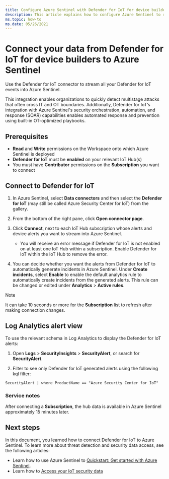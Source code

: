 ```yaml
---
title: Configure Azure Sentinel with Defender for IoT for device builders
description: This article explains how to configure Azure Sentinel to receive data from your Defender for IoT for device builders solution.
ms.topic: how-to
ms.date: 05/26/2021
---
```


# Connect your data from Defender for IoT for device builders to Azure Sentinel 

Use the Defender for IoT connector to stream all your Defender for IoT events into Azure Sentinel. 

This integration enables organizations to quickly detect multistage attacks that often cross IT and OT boundaries. Additionally, Defender for IoT’s integration with Azure Sentinel's security orchestration, automation, and response (SOAR) capabilities enables automated response and prevention using built-in OT-optimized playbooks. 

## Prerequisites

- **Read** and **Write** permissions on the Workspace onto which Azure Sentinel is deployed
- **Defender for IoT** must be **enabled** on your relevant IoT Hub(s)
- You must have **Contributor** permissions on the **Subscription** you want to connect

## Connect to Defender for IoT

1. In Azure Sentinel, select **Data connectors** and then select the **Defender for IoT** (may still be called Azure Security Center for IoT) from the gallery.

1. From the bottom of the right pane, click **Open connector page**.

1. Click **Connect**, next to each IoT Hub subscription whose alerts and device alerts you want to stream into Azure Sentinel.
    - You will receive an error message if Defender for IoT is not enabled on  at least one IoT Hub within a subscription. Enable Defender for IoT within the IoT Hub to remove the error.

1. You can decide whether you want the alerts from Defender for IoT to automatically generate incidents in Azure Sentinel. Under **Create incidents**,  select **Enable** to enable the default analytics rule to automatically create incidents from the generated alerts. This rule can be changed or edited under **Analytics** > **Active rules**.

> [!NOTE]
> It can take 10 seconds or more for the **Subscription** list to refresh after making connection changes. 

## Log Analytics alert view

To use the relevant schema in Log Analytics to display the Defender for IoT alerts:

1. Open **Logs** > **SecurityInsights** > **SecurityAlert**, or search for **SecurityAlert**.

1. Filter to see only Defender for IoT generated alerts using the following kql filter:

```kusto
SecurityAlert | where ProductName == "Azure Security Center for IoT"
```

### Service notes

After connecting a **Subscription**, the hub data is available in Azure Sentinel approximately 15 minutes later.

## Next steps

In this document, you learned how to connect Defender for IoT to Azure Sentinel. To learn more about threat detection and security data access, see the following articles:

- Learn how to use Azure Sentinel to [Quickstart: Get started with Azure Sentinel](../../sentinel/quickstart-get-visibility.md).
- Learn how to [Access your IoT security data](how-to-security-data-access.md)
